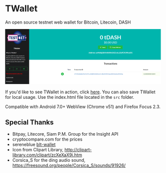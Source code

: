 # TWallet

An open source testnet web wallet for Bitcoin, Litecoin, DASH

![blt-wallet screenshot](https://raw.githubusercontent.com/thosuperman/blt-wallet/master/blt-wallet.png)

If you'd like to see TWallet in action, click [here](https://test-wallet.thonguyen.net). You can also save TWallet for local usage. Use the index.html file located in the `src` folder.

Compatible with Android 7.0+ WebView (Chrome v51) and Firefox Focus 2.3.

## Special Thanks

- Bitpay, Litecore, Siam P.M. Group for the Insight API
- cryptocompare.com for the prices
- sereneblue [blt-wallet](https://github.com/sereneblue/blt-wallet)
- Icon from Clipart Library, http://clipart-library.com/clipart/zcXeXaX9i.htm
- Corsica_S for the ding audio sound, https://freesound.org/people/Corsica_S/sounds/91926/